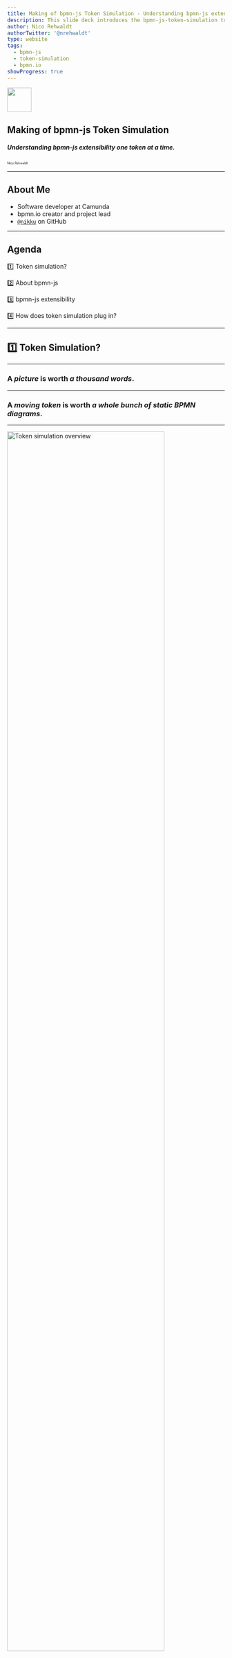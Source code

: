 ```yaml
---
title: Making of bpmn-js Token Simulation - Understanding bpmn-js extensibility one token at a time.
description: This slide deck introduces the bpmn-js-token-simulation tool and showcases how it was built on top of bpmn-js extensible foundations. The tool is a more complex bpmn-js extention and thus, serves as a good example how bpmn-js can be extended.
author: Nico Rehwaldt
authorTwitter: '@nrehwaldt'
type: website
tags:
  - bpmn-js
  - token-simulation
  - bpmn.io
showProgress: true
---
```


<!--config
theme=cccon
-->

<style>

  :root {
    --color-camunda-red: #ff3000;
  }

  .slide:not([data-theme]):before,
  .slide[data-theme='cccon-end']:before {
    content: '';
    position: absolute;
    left: 0;
    top: 0;
    right: 0;
    background: var(--color-camunda-red);
    height: .2em;
  }

  ref {
    display: block;
    font-size: .5em;
    margin-top: 2em;
  }

  .slide[data-theme='cccon'] {
    --font-family-body: Arial;
    --font-family-heading: Arial;
    --slide-margin: 4rem;
    --block-margin: calc(var(--slide-margin) * .25);
    background: url('./community-summit-bg.png');
    justify-content: start;
    color: white;
  }

  .slide[data-theme='cccon'] h5,
  .slide[data-theme='cccon'] p {
    margin-top: var(--block-margin);
  }

  .slide[data-theme='eco'] {
    --color-highlight-bg: var(--color-camunda-red);
  }
</style>


<img src="./community-summit-logo-white.svg" style="height: 4em; display: block;" />

## Making of bpmn-js Token Simulation

##### Understanding bpmn-js extensibility one token at a time.

<small style="font-size: .5em">Nico Rehwaldt</small>


---

## About Me

* Software developer at Camunda
* bpmn.io creator and project lead
* [`@nikku`](https://github.com/nikku) on GitHub

---

## Agenda

:one: Token simulation?

:two: About bpmn-js

:three: bpmn-js extensibility

:four: How does token simulation plug in?

---

## :one: Token Simulation?

---

<!--config
align=right
theme=eco
-->

### A _picture_ is worth _a thousand words_.

---

<!--config
align=right
theme=eco
-->

### A _moving token_ is worth _a whole bunch of static BPMN diagrams_.

---

[<img src="./token-simulation.png" alt="Token simulation overview" width="85%">](https://github.com/bpmn-io/bpmn-js-token-simulation)

---

## Core Idea: Token Flow = :bulb:

* Understand wait, join, and split semantics
* Learn BPMN execution in a playful manner
* Aid your understanding of a diagrams semantics

---

## What it is not

* Batch processing simulator
* Business intelligence tool
* Verifier / dead lock / live lock analyzer

---

## :two: About bpmn-js

---

[<img src="./bpmn-io.png" title="bpmn.io website screenshot" width="85%">](https://bpmn.io)

---

## bpmn-js

* A BPMN diagram renderer and editing toolkit
* Embeds into any web page
* Extensible by design

<ref>[`https://github.com/bpmn-io/bpmn-js`](https://github.com/bpmn-io/bpmn-js)</ref>

---

<img src="./application-processing.svg" title="Huge diagram" width="85%">

---

[<img src="./kids-at-home-edition.png" alt="Modeling, Kids at Home" width="85%">](https://bpmn.io/blog/posts/2020-modeling-kids-at-home-edition.html)

---

[![Nyan cat](./nyan.gif)](https://github.com/bpmn-io/bpmn-js-nyan)

---

[<img src="./camunda-modeler.png" title="Camunda Modeler" width="85%">](https://github.com/camunda/camunda-modeler)

---

## :three: bpmn-js Extensibility

---

## A (BPMN) Diagram Toolbox

* Element discovery, rendering and interaction
* Selection, navigation, search
* Palette and context pad
* Modeling primitives and stacked behaviors
* Overlays
* ...

---

## An Extensible Architecture

* Named services offer behavior
* Modules group services into logical units
* Service instantiation library managed
* [Dependency injection](https://en.wikipedia.org/wiki/Dependency_injection) / [IoC](https://en.wikipedia.org/wiki/Inversion_of_control) at the core

---


## Extension Cases

* :orange_book: Interface with bpmn-js via API
* :blue_book: Build your own extensions
* :green_book: Replace an existing service / functionality

---

## :orange_book: Select an Element

```javascript
const bpmnModeler = new BpmnModeler();

const selection = bpmnModeler.get('selection');
const elementRegistry = bpmnModeler.get('elementRegistry');

selection.select([
  elementRegistry.get('Task_1')
]);
```

---

## :orange_book: Hook into Events

```javascript
const bpmnModeler = new BpmnModeler();

const eventBus = bpmnModeler.get('eventBus');

eventBus.on('element.changed', function(event) {
  console.log('Changed', event.element);
});
```

---

## :orange_book: Model Programmatically

```javascript
const modeling = bpmnModeler.get('modeling');

modeling.createShape(
  { type: 'bpmn:ServiceTask' },
  { x: 10, y: 20 }
);
```

---

<a style="max-width: 70%; max-height: 70%; display: block;" href="https://bpmn.io/blog/posts/2021-wasdenn-ai-modeling-assistant.html">
  <img src="./002_wasdenn-2.gif" alt="002_wasdenn-2.gif" style="width: 100%;
    border: solid 4px #F0F0F0;
    border-radius: 4px;">
</a>

<ref>[`https://bpmn.io/blog/posts/2021-wasdenn-ai-modeling-assistant.html`](https://bpmn.io/blog/posts/2021-wasdenn-ai-modeling-assistant.html)</ref>

---

## :blue_book: Implement a Service

```javascript
// TaskSelection.js
export default function TaskSelection(selection, elementRegistry) {

  /**
   * Select this very special task
   */
  this.selectTask1 = function() {
    selection.select([
      elementRegistry.get('Task_1')
    ])
  };
}
```

---

## :blue_book: Create a Module

```javascript
// TaskSelectionModule.js
import TaskSelection from './TaskSelection';

export default {
  taskSelection: [ 'type', TaskSelection ]
};
```

---

## :blue_book: Extend bpmn-js

```javascript
import taskSelectionModule from './TaskSelectionModule';

const bpmnModeler = new BpmnModeler({
  additionalModules: [
    taskSelectionModule
  ]
});

const taskSelection = bpmnModeler.get('taskSelection');

taskSelection.selectTask1();
```

---

## :four: How does token simulation plug in?

---

<!--config
align=center
theme=eco
-->

## Code Review!

---

## In a Nutshell

* Uses bpmn-js extensible architecture
* Visualizations on top of the actual BPMN diagram
* Accounts for _editor_ or _viewer_
* Custom controls to interact with the simulator
* Disabled modeling interaction :skull_and_crossbones:
* A (single instance) process engine

---

<!--config
theme=cccon-end
-->

<style>
  .slide[data-theme='cccon-end'] {
    --slide-margin: 4rem;
    --block-margin: calc(var(--slide-margin) * .25);
    justify-content: start;
  }

  .slide[data-theme='cccon-end'] h2 {
    margin-top: var(--block-margin);
  }
</style>

<img src="./community-summit-logo-black.svg" style="height: 4em; display: block; margin-bottom: calc(var(--block-margin) * 8)" />

## Thank you. <span style="color: #ff5500">Questions?</span>

---

<!--config
theme=eco
-->

## Contribute to Token Simulation

#### You like the token simulation tool? Consider contributing [on Github](https://github.com/bpmn-io/bpmn-js-token-simulation) and help us to make it even better :heart:.

---

## Resources

* https://github.com/bpmn-io/bpmn-js
* https://github.com/bpmn-io/bpmn-js-examples
* https://github.com/bpmn-io/bpmn-js-token-simulation
* https://forum.bpmn.io
